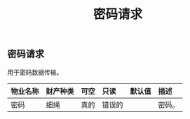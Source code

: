 ﻿---
title: 密码请求
second_title: Aspose.Cells Cloud Documen
type: docs
url: /zh/specification/model/passwordrequest/
description: Aspose.Cells 云模型规范：PasswordRequest。轻松处理 Excel 和其他电子表格文档，具有打开、生成、编辑、拆分、合并、比较和转换等功能
weight: 50
---
## **密码请求**

用于密码数据传输。

|物业名称|财产种类|可空|只读|默认值|描述|
|:- |:- |:- |:- |:- |:- |
|密码|细绳|真的|错误的||密码。|

